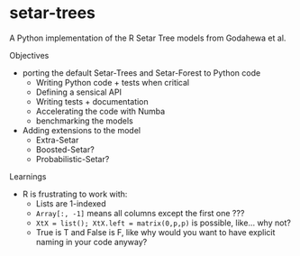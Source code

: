 # setar-trees
A Python implementation of the R Setar Tree models from Godahewa et al.

Objectives
- porting the default Setar-Trees and Setar-Forest to Python code
    - Writing Python code + tests when critical
    - Defining a sensical API
    - Writing tests + documentation
    - Accelerating the code with Numba
    - benchmarking the models
- Adding extensions to the model
    - Extra-Setar
    - Boosted-Setar?
    - Probabilistic-Setar?


Learnings
- R is frustrating to work with:
    - Lists are 1-indexed
    - `Array[:, -1]` means all columns except the first one ???
    - `XtX = list(); XtX.left = matrix(0,p,p)` is possible, like... why not?
    - True is T and False is F, like why would you want to have explicit naming in your code anyway?
